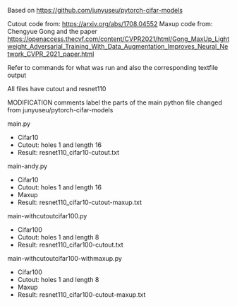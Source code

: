 Based on https://github.com/junyuseu/pytorch-cifar-models

Cutout code from: https://arxiv.org/abs/1708.04552
Maxup code from: Chengyue Gong and the paper https://openaccess.thecvf.com/content/CVPR2021/html/Gong_MaxUp_Lightweight_Adversarial_Training_With_Data_Augmentation_Improves_Neural_Network_CVPR_2021_paper.html

Refer to commands for what was run and also the corresponding textfile output

All files have cutout and resnet110

MODIFICATION comments label the parts of the main python file changed from junyuseu/pytorch-cifar-models

main.py
- Cifar10
- Cutout: holes 1 and length 16
- Result: resnet110_cifar10-cutout.txt

main-andy.py
- Cifar10
- Cutout: holes 1 and length 16
- Maxup
- Result: resnet110_cifar10-cutout-maxup.txt

main-withcutoutcifar100.py
- Cifar100
- Cutout: holes 1 and length 8
- Result: resnet110_cifar100-cutout.txt

main-withcutoutcifar100-withmaxup.py
- Cifar100
- Cutout: holes 1 and length 8
- Maxup
- Result: resnet110_cifar100-cutout-maxup.txt